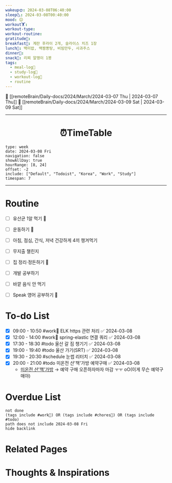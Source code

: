 ```yaml
---
wakeup🌞: 2024-03-08T06:40:00
sleep🌜: 2024-03-08T00:40:00
mood: 😌
workout🏋️: 
workout-type: 
workout-routine: 
gratitude🙏: 
breakfast🍳: 계란 후라이 2개, 슬라이스 치즈 1장
lunch🍚: 백미밥, 백짬뽕탕, 비빔만두, 사과주스
dinner🥗: 
snack🍬: 리찌 알맹이 1봉
tags:
  - meal-log📝
  - study-log📓
  - workout-log💪
  - routine
---
```


🔺 [[remoteBrain/Daily-docs/2024/March/2024-03-07 Thu | 2024-03-07 Thu]]
🔻 [[remoteBrain/Daily-docs/2024/March/2024-03-09 Sat | 2024-03-09 Sat]]
___
<h1> <center>⏰TimeTable </center> </h1>

```gEvent
type: week
date: 2024-03-08 Fri
navigation: false
showAllDay: true
hourRange: [8, 24]
offset: -2
include: ["Default", "Todoist", "Korea", "Work", "Study"]
timespan: 7
```

--- 


# Routine 

- [ ] 유산균 1알 먹기 🔼
- [ ] 운동하기 🔼
- [ ] 아침, 점심, 간식, 저녁 건강하게 4끼 챙겨먹기
- [ ] 무지출 챌린지 
- [ ] 집 정리·정돈하기 🔼
- [ ] 개발 공부하기
- [ ] 바깥 음식 안 먹기 
- [ ] Speak 영어 공부하기 🔼 


# To-do List

- [x] 09:00 - 10:50 #work💼 ELK https 관련 처리 ✅ 2024-03-08
- [x] 12:00 - 14:00 #work💼 spring-elastic 연결 쿼리 ✅ 2024-03-08
- [x] 17:30 - 18:30 #todo 울산 갈 짐 챙기기 ✅ 2024-03-08
- [x] 19:00 - 19:40 #todo 울산 가기(SRT) ✅ 2024-03-08
- [x] 19:30 - 20:30 #schedule 눈썹 리터치 ✅ 2024-03-08
- [x] 20:00 - 21:00 #todo 미온전 산'책'가방 예약구매 ✅ 2024-03-08
	- [미온전 산'책'가방](https://smartstore.naver.com/mionjeon/products/10007480491?NaPm=ct%3Dltgueirw%7Cci%3Dshopn%7Ctr%3Dtmsga%7Chk%3D9c67bf24d03d42e194e8f87b1124caafaf6b48b5%7Ctrx%3D1884702)
	→ 예약 구매 오픈하자마자 마감 ㅜㅜ oO(이게 무슨 예약구매야)

# Overdue List
```tasks
not done
(tags include #work💼) OR (tags include #chores🧺) OR (tags include #todo)
path does not include 2024-03-08 Fri
hide backlink
```

# Related Pages



# Thoughts & Inspirations

